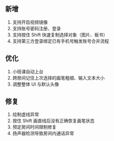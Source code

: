## 新增

1. 支持开启视频镜像
2. 支持账号密码注册、登录
3. 支持按住 Shift 快速复制选择对象（图片、板书）
4. 支持第三方登录绑定已有手机号触发账号合并流程

## 优化

1. 小班课自动上台
2. 跨房间记住上次选择的画笔粗细、输入文本大小
3. 调整整体 UI 与默认头像

## 修复

1. 绘制虚线异常
2. 按住 Shift 画直线后没有正确恢复画笔状态
3. 预定房间时间限制修复
4. 扬声器检测导致房间内通话异常

